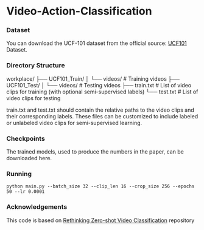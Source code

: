 # Video-Action-Classification
### Dataset 
You can download the UCF-101 dataset from the official source: [UCF101](https://www.crcv.ucf.edu/data/UCF101.php) Dataset. 
### Directory Structure
workplace/
├── UCF101_Train/
│   └── videos/   # Training videos
├── UCF101_Test/
│   └── videos/   # Testing videos
├── train.txt     # List of video clips for training (with optional semi-supervised labels)
└── test.txt      # List of video clips for testing

train.txt and test.txt should contain the relative paths to the video clips and their corresponding labels. These files can be customized to include labeled or unlabeled video clips for semi-supervised learning.

### Checkpoints
The trained models, used to produce the numbers in the paper, can be downloaded here.

### Running

```
python main.py --batch_size 32 --clip_len 16 --crop_size 256 --epochs 50 --lr 0.0001

```
###  Acknowledgements
This code is based on [Rethinking Zero-shot Video Classification](https://github.com/bbrattoli/ZeroShotVideoClassification/) repository
